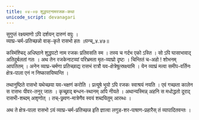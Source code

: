 ```yaml
---
title: ०४-०७ शुद्धपटनामरजक-कथा
unicode_script: devanagari
---
```


सुगुप्तं रक्ष्यमाणो ऽपि दर्शयन् दारुणं वपुः ।  
व्याघ्र-चर्म-प्रतिच्छन्नो वाक्-कृते रासभो हतः ॥पन्च्_४.४७॥  

कस्मिंश्चिद् अधिष्ठाने शुद्धपटो नाम रजकः प्रतिवसति स्म । तस्य च गर्दभ एको ऽस्ति । सो ऽपि घासाभावाद् अतिदुर्बलतां गतः । अथ तेन रजकेनाटव्यां परिभ्रमता मृत-व्याघ्रो दृष्टः । चिन्तितं च-अहो ! शोभनम् आपतितम् । अनेन व्याघ्र-चर्मणा प्रतिच्छाद्य रासभं रात्रौ यव-क्षेत्रेषूत्स्रक्ष्यामि । येन व्याघ्रं मत्वा समीप-वर्तिनः क्षेत्र-पाला एनं न निष्कासयिष्यन्ति ।  

तथानुष्ठिते रासभो यथेच्छया यव-भक्षणं करोति । प्रत्यूषे भूयो ऽपि रजकः स्वाश्रयं नयति । एवं गच्छता कालेन स रासभः पीवर-तनुर् जातः । कृच्छ्राद् बन्धन-स्थानम् अपि नीयते । अथान्यस्मिन्न् अहनि स मधोद्धतो दूराद् रासभी-शब्दम् अशृणोत् । तच्-छ्रवण-मात्रेणैव स्वयं शब्दयितुम् आरब्धः ।  

अथ ते क्षेत्र-पाला रासभो ऽयं व्याघ्र-चर्म-प्रतिच्छन्न इति ज्ञात्वा लगुड-शर-पाषाण-प्रहारैस् तं व्यापादितवन्तः ।  
